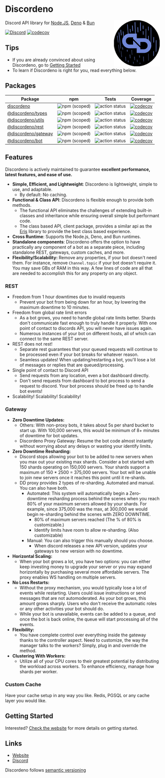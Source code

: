 # Discordeno

<img align="right" src="https://raw.githubusercontent.com/discordeno/discordeno/main/site/static/img/logo.png" height="150px">

Discord API library for [Node.JS](https://nodejs.org), [Deno](https://deno.land) & [Bun](https://bun.sh/)

[![Discord](https://img.shields.io/discord/785384884197392384?color=7289da&logo=discord&logoColor=dark)](https://discord.com/invite/5vBgXk3UcZ)
[![codecov](https://codecov.io/gh/discordeno/discordeno/branch/main/graph/badge.svg?token=SQI9OYJ7AK)](https://codecov.io/gh/discordeno/discordeno)

## Tips

- If you are already convinced about using Discordeno, go to [Getting Started](https://discordeno.js.org/)
- To learn if Discordeno is right for you, read everything below.

## Packages

| Package                                                                  | npm                                                               | Tests                                                                                                                 | Coverage                                                                                                                                                            |
| ------------------------------------------------------------------------ | ----------------------------------------------------------------- | --------------------------------------------------------------------------------------------------------------------- | ------------------------------------------------------------------------------------------------------------------------------------------------------------------- |
| [discordeno](https://www.npmjs.com/package/discordeno)                   | ![npm (scoped)](https://img.shields.io/npm/v/discordeno)          | ![action status](https://github.com/discordeno/discordeno/actions/workflows/discordeno-test.yml/badge.svg?event=push) | [![codecov](https://codecov.io/gh/discordeno/discordeno/branch/main/graph/badge.svg?token=SQI9OYJ7AK&flag=discordeno)](https://codecov.io/gh/discordeno/discordeno) |
| [@discordeno/types](https://www.npmjs.com/package/@discordeno/types)     | ![npm (scoped)](https://img.shields.io/npm/v/@discordeno/types)   | ![action status](https://github.com/discordeno/discordeno/actions/workflows/types-test.yml/badge.svg?event=push)      | [![codecov](https://codecov.io/gh/discordeno/discordeno/branch/main/graph/badge.svg?token=SQI9OYJ7AK&flag=types)](https://codecov.io/gh/discordeno/discordeno)      |
| [@discordeno/utils](https://www.npmjs.com/package/@discordeno/utils)     | ![npm (scoped)](https://img.shields.io/npm/v/@discordeno/utils)   | ![action status](https://github.com/discordeno/discordeno/actions/workflows/utils-test.yml/badge.svg?event=push)      | [![codecov](https://codecov.io/gh/discordeno/discordeno/branch/main/graph/badge.svg?token=SQI9OYJ7AK&flag=utils)](https://codecov.io/gh/discordeno/discordeno)      |
| [@discordeno/rest](https://www.npmjs.com/package/@discordeno/rest)       | ![npm (scoped)](https://img.shields.io/npm/v/@discordeno/rest)    | ![action status](https://github.com/discordeno/discordeno/actions/workflows/rest-test.yml/badge.svg?event=push)       | [![codecov](https://codecov.io/gh/discordeno/discordeno/branch/main/graph/badge.svg?token=SQI9OYJ7AK&flag=rest)](https://codecov.io/gh/discordeno/discordeno)       |
| [@discordeno/gateway](https://www.npmjs.com/package/@discordeno/gateway) | ![npm (scoped)](https://img.shields.io/npm/v/@discordeno/gateway) | ![action status](https://github.com/discordeno/discordeno/actions/workflows/gateway-test.yml/badge.svg?event=push)    | [![codecov](https://codecov.io/gh/discordeno/discordeno/branch/main/graph/badge.svg?token=SQI9OYJ7AK&flag=gateway)](https://codecov.io/gh/discordeno/discordeno)    |
| [@discordeno/bot](https://www.npmjs.com/package/@discordeno/bot)         | ![npm (scoped)](https://img.shields.io/npm/v/@discordeno/bot)     | ![action status](https://github.com/discordeno/discordeno/actions/workflows/bot-test.yml/badge.svg?event=push)        | [![codecov](https://codecov.io/gh/discordeno/discordeno/branch/main/graph/badge.svg?token=SQI9OYJ7AK&flag=bot)](https://codecov.io/gh/discordeno/discordeno)        |

## Features

Discordeno is actively maintained to guarantee **excellent performance, latest features, and ease of use.**

- **Simple, Efficient, and Lightweight**: Discordeno is lightweight, simple to use, and adaptable.
  - By default: No caching.
- **Functional & Class API**: Discordeno is flexible enough to provide both methods.
  - The functional API eliminates the challenges of extending built-in classes and inheritance while ensuring overall simple but performant code.
  - The class based API, client package, provides a similar api as the [Eris](https://github.com/abalabahaha/eris) library to provide the best class based experience.
- **Cross Runtime**: Supports the Node.js, Deno, and Bun runtimes.
- **Standalone components**: Discordeno offers the option to have practically any component of a bot as a separate
  piece, including standalone REST, gateways, custom caches, and more.
- **Flexibility/Scalability:** Remove any properties, if your bot doesn't need them. For instance, remove `Channel.topic` if your bot doesn't require it. You may save GBs of RAM in this way. A few lines of code are all that are needed to accomplish this for any property on any object.

### REST

- Freedom from 1 hour downtimes due to invalid requests
  - Prevent your bot from being down for an hour, by lowering the maximum downtime to 10 minutes.
- Freedom from global rate limit errors
  - As a bot grows, you need to handle global rate limits better. Shards don't communicate fast enough to truly
    handle it properly. With one point of contact to discords API, you will never have issues again.
  - Numerous instances of your bot on different hosts, all of which can connect to the same REST server.
- REST does not rest!
  - Separate rest guarantees that your queued requests will continue to be processed even if your bot breaks for
    whatever reason.
  - Seamless updates! When updating/restarting a bot, you'll lose a lot of messages or replies that are queued/processing.
- Single point of contact to Discord API
  - Send requests from any location, even a bot dashboard directly.
  - Don't send requests from dashboard to bot process to send a request to discord. Your bot process should
    be freed up to handle bot events!
- Scalability! Scalability! Scalability!

### Gateway

- **Zero Downtime Updates:**
  - Others: With non-proxy bots, it takes about 5s per shard bucket to start up. With 100,000 servers, this would be minimum of 8+ minutes of downtime for bot updates.
  - Discordeno Proxy Gateway: Resume the bot code almost instantly without worrying about any delays or wasting your identify limits.
- **Zero Downtime Resharding:**
  - Discord stops allowing your bot to be added to new servers when you max out your existing max shards. Consider a bot started with 150 shards
    operating on 150,000 servers. Your shards support a maximum of 150 \* 2500 = 375,000 servers. Your
    bot will be unable to join new servers once it reaches this point until it re-shards.
  - DD proxy provides 2 types of re-sharding. Automated and manual. You can also have both.
    - Automated: This system will automatically begin a Zero-downtime resharding process behind the scenes when you
      reach 80% of your maximum servers allowed by your shards. For example, since 375,000 was the max, at 300,000 we
      would begin re-sharding behind the scenes with ZERO DOWNTIME.
      - 80% of maximum servers reached (The % of 80% is customizable.)
      - Identify limits have room to allow re-sharding. (Also customizable)
    - Manual: You can also trigger this manually should you choose.
      - When discord releases a new API version, updates your gateways to new version with no downtime.
- **Horizontal Scaling:**
  - When your bot grows a lot, you have
    two options: you can either keep investing money to upgrade your server or you may expand horizontally by purchasing
    several more affordable servers. The proxy enables WS handling on multiple servers.
- **No Loss Restarts:**
  - Without the proxy mechanism, you would typically lose a lot of events while restarting. Users could issue
    instructions or send messages that are not automoderated. As your bot grows, this amount grows sharply.
    Users who don't receive the automatic roles or any other activities your bot should do.
  - While your bot is unavailable, events can be added to a queue, and once the bot is back online, the queue will start processing all of the events.
- **Flexibility:**
  - You have complete control over everything inside the gateway thanks to the controller aspect. Need to customize, the way the manager talks to the workers? Simply, plug in and override the method.
- **Clustering With Workers:**
  - Utilize all of your CPU cores to their greatest potential by distributing the workload across workers. To enhance
    efficiency, manage how shards per worker.

### Custom Cache

Have your cache setup in any way you like. Redis, PGSQL or any cache layer you would like.

## Getting Started

Interested? [Check the website](https://discordeno.js.org/) for more details on getting started.

## Links

- [Website](https://discordeno.js.org/)
- [Discord](https://discord.com/invite/5vBgXk3UcZ)

Discordeno follows [semantic versioning](https://semver.org/)
